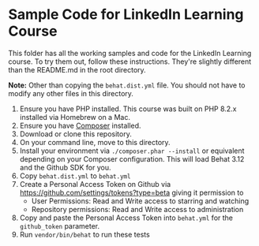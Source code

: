 
# Sample Code for LinkedIn Learning Course

This folder has all the working samples and code for the LinkedIn Learning course. To try them out, follow these instructions. They're slightly different than the README.md in the root directory.

**Note:** Other than copying the `behat.dist.yml` file. You should not have to modify any other files in this directory.

1. Ensure you have PHP installed. This course was built on PHP 8.2.x installed via Homebrew on a Mac.
2. Ensure you have [Composer](https://getcomposer.org/) installed. 
3. Download or clone this repository.
4. On your command line, move to this directory.
6. Install your environment via `./composer.phar --install` or equivalent depending on your Composer configuration. This will load Behat 3.12 and the Github SDK for you.
7. Copy `behat.dist.yml` to `behat.yml`
8. Create a Personal Access Token on Github via https://github.com/settings/tokens?type=beta giving it permission to
    *  User Permissions: Read and Write access to starring and watching
    *  Repository permissions: Read and Write access to administration
9. Copy and paste the Personal Access Token into `behat.yml` for the `github_token` parameter.
10. Run `vendor/bin/behat` to run these tests
